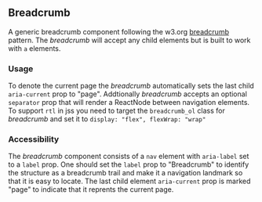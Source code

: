 ## Breadcrumb
A generic breadcrumb component following the w3.org [breadcrumb](https://www.w3.org/TR/2017/NOTE-wai-aria-practices-1.1-20171214/examples/breadcrumb/index.html) pattern. The *breadcrumb* will accept any child elements but is built to work with `a` elements.

### Usage
To denote the current page the *breadcrumb* automatically sets the last child `aria-current` prop to "page". Addtionally *breadcrumb* accepts an optional `separator` prop that will render a ReactNode between navigation elements. To support `rtl` in jss you need to target the `breadcrumb_ol` class for *breadcrumb* and set it to `display: "flex", flexWrap: "wrap"`

### Accessibility
The *breadcrumb* component consists of a `nav` element with `aria-label` set to a `label` prop. One should set the `label` prop to "Breadcrumb" to identify the structure as a breadcrumb trail and make it a navigation landmark so that it is easy to locate. The last child element `aria-current` prop is marked "page" to indicate that it reprents the current page.